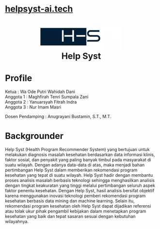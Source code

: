 # [helpsyst-ai.tech](https://helpsyst-ai.tech/)

<h1 align="center">
  <img align="center" src="assets/img/logo.png" width="270"></img>
<br>
Help Syst
</h1>

# Profile

Ketua : Wa Ode Putri Wahidah Dani
<br>
Anggota 1 : Maghfirah Tenri Sumpala Zani
<br>
Anggota 2 : Yanuarsyah Fitrah Indra
<br>
Anggota 3 : Nur Imam Masri

Dosen Pendamping : Anugrayani Bustamin, S.T., M.T.

# Backgrounder

Help Syst (Health Program Recommender System) yang bertujuan untuk melakukan diagnosis masalah kesehatan berdasarkan data informasi klinis, faktor sosial, dan penyakit yang paling banyak timbul pada masyarakat di suatu wilayah. Dengan adanya data-data di atas, maka menjadi bahan pertimbangan Help Syst dalam memberikan  rekomendasi program kesehatan yang tepat di suatu wilayah. Help Syst hadir dengan membantu proses analisis masalah berbasis teknologi sehingga menghasilkan analisis dengan tingkat keakuratan yang tinggi melalui pertimbangan seluruh aspek faktor penentu kesehatan. Dengan Help Syst, hasil analisis bersifat objektif karena menggunakan inovasi teknologi pemberi rekomendasi program kesehatan berbasis data mining dan machine learning. Selain itu, rekomendasi program kesehatan oleh Help Syst dapat dijadikan referensi atau tolak ukur pihak pengambil kebijakan dalam menetapkan program kesehatan yang baik dan tepat sasaran sesuai dengan kebutuhan wilayahnya. 
